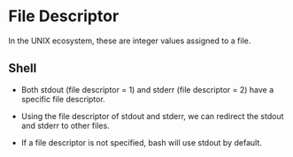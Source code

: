 # File Descriptor

In the UNIX ecosystem, these are integer values assigned to a file.


## Shell

- Both stdout (file descriptor = 1) and stderr (file descriptor = 2) have a specific file descriptor. 

- Using the file descriptor of stdout and stderr, we can redirect the stdout and stderr to other files.

- If a file descriptor is not specified, bash will use stdout by default.
